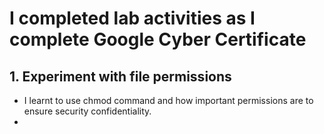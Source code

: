 # I completed lab activities as I complete Google Cyber Certificate

<h2> 1. Experiment with file permissions </h2>

- I learnt to use chmod command and how important permissions are to ensure security confidentiality.
- 


